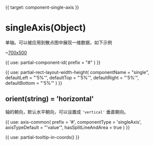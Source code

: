 
{{ target: component-single-axis }}

# singleAxis(Object)

单轴。可以被应用到散点图中展现一维数据，如下示例

~[700x500](${galleryViewPath}scatter-single-axis&edit=1&reset=1)

{{ use: partial-component-id(
    prefix = "#"
) }}

{{ use: partial-rect-layout-width-height(
    componentName = "single",
    defaultLeft = "'5%'",
    defaultTop = "'5%'",
    defaultRight = "'5%'",
    defaultBottom = "'5%'"
) }}

## orient(string) = 'horizontal'

轴的朝向，默认水平朝向，可以设置成 `'vertical'` 垂直朝向。

{{ use: axis-common(
    prefix = '#',
    componentType = 'singleAxis',
    axisTypeDefault = "'value'",
    hasSplitLineAndArea = true
) }}

{{ use: partial-tooltip-in-coords() }}

